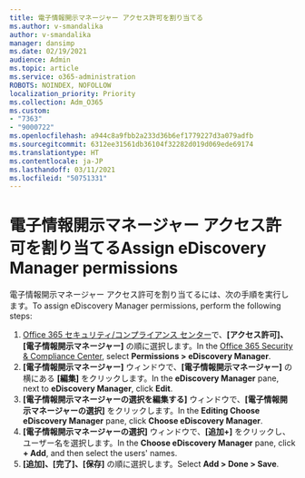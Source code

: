 ```yaml
---
title: 電子情報開示マネージャー アクセス許可を割り当てる
ms.author: v-smandalika
author: v-smandalika
manager: dansimp
ms.date: 02/19/2021
audience: Admin
ms.topic: article
ms.service: o365-administration
ROBOTS: NOINDEX, NOFOLLOW
localization_priority: Priority
ms.collection: Adm_O365
ms.custom:
- "7363"
- "9000722"
ms.openlocfilehash: a944c8a9fbb2a233d36b6ef1779227d3a079adfb
ms.sourcegitcommit: 6312ee31561db36104f32282d019d069ede69174
ms.translationtype: HT
ms.contentlocale: ja-JP
ms.lasthandoff: 03/11/2021
ms.locfileid: "50751331"
---
```

# <a name="assign-ediscovery-manager-permissions"></a><span data-ttu-id="5d800-102">電子情報開示マネージャー アクセス許可を割り当てる</span><span class="sxs-lookup"><span data-stu-id="5d800-102">Assign eDiscovery Manager permissions</span></span>

<span data-ttu-id="5d800-103">電子情報開示マネージャー アクセス許可を割り当てるには、次の手順を実行します。</span><span class="sxs-lookup"><span data-stu-id="5d800-103">To assign eDiscovery Manager permissions, perform the following steps:</span></span>

1. <span data-ttu-id="5d800-104">[Office‍ 365 セキュリティ/コンプライアンス センター](https://sip.protection.office.com/)で、**[アクセス許可]、[電子情報開示マネージャー]** の順に選択します。</span><span class="sxs-lookup"><span data-stu-id="5d800-104">In the [Office 365 Security & Compliance Center](https://sip.protection.office.com/), select **Permissions > eDiscovery Manager**.</span></span>
2. <span data-ttu-id="5d800-105">**[電子情報開示マネージャー]** ウィンドウで、**[電子情報開示マネージャー]** の横にある **[編集]** をクリックします。</span><span class="sxs-lookup"><span data-stu-id="5d800-105">In the **eDiscovery Manager** pane, next to **eDiscovery Manager**, click **Edit**.</span></span>
3. <span data-ttu-id="5d800-106">**[電子情報開示マネージャーの選択を編集する]** ウィンドウで、**[電子情報開示マネージャーの選択]** をクリックします。</span><span class="sxs-lookup"><span data-stu-id="5d800-106">In the **Editing Choose eDiscovery Manager** pane, click **Choose eDiscovery Manager**.</span></span>
4. <span data-ttu-id="5d800-107">**[電子情報開示マネージャーの選択]** ウィンドウで、**[追加+]** をクリックし、ユーザー名を選択します。</span><span class="sxs-lookup"><span data-stu-id="5d800-107">In the **Choose eDiscovery Manager** pane, click **+ Add**, and then select the users' names.</span></span>
5. <span data-ttu-id="5d800-108">**[追加]、[完了]、[保存]** の順に選択します。</span><span class="sxs-lookup"><span data-stu-id="5d800-108">Select **Add > Done > Save**.</span></span>